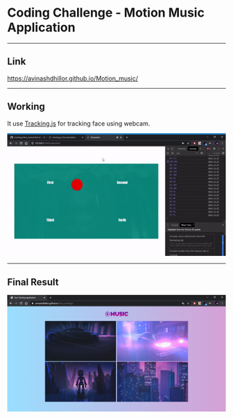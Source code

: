 # Coding Challenge - Motion Music Application

---

## Link

https://avinashdhillor.github.io/Motion_music/

---

## Working

It use [Tracking.js](https://trackingjs.com/) for tracking face using webcam.

![image](https://github.com/AvinashDhillor/Motion_music/blob/master/screenshot/01.gif?raw=true)

---

## Final Result

![image](https://github.com/AvinashDhillor/Motion_music/blob/master/screenshot/1.png?raw=true)
